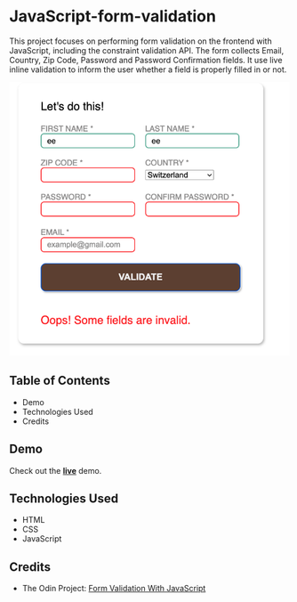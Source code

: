 # JavaScript-form-validation 

This project focuses on performing form validation on the frontend with JavaScript, including the constraint validation API. The form collects Email, Country, Zip Code, Password and Password Confirmation fields. It use live inline validation to inform the user whether a field is properly filled in or not.

![App Image](app.png)

## Table of Contents

- Demo
- Technologies Used
- Credits

## Demo

Check out the [**live**](https://elsiechen.github.io/JavaScript-form-validation/) demo.

## Technologies Used

- HTML
- CSS
- JavaScript

## Credits

- The Odin Project: [Form Validation With JavaScript](https://www.theodinproject.com/lessons/node-path-javascript-form-validation-with-javascript#practice)

